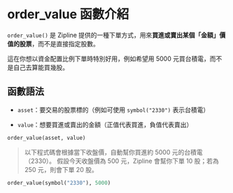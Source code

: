 # order_value 函數介紹

`order_value()` 是 Zipline 提供的一種下單方式，用來**買進或賣出某個「金額」價值的股票**，而不是直接指定股數。

這在你想以資金配置比例下單時特別好用，例如希望用 5000 元買台積電，而不是自己去算能買幾股。



## 函數語法
- `asset`：要交易的股票標的（例如可使用 `symbol("2330")` 表示台積電）

- `value`：想要買進或賣出的金額（正值代表買進，負值代表賣出）

```python
order_value(asset, value)
```


> 以下程式碼會根據當下收盤價，自動幫你買進約 5000 元的台積電（2330）。
假設今天收盤價為 500 元，Zipline 會幫你下單 10 股；若為 250 元，則會下單 20 股。
```python
order_value(symbol("2330"), 5000)
```